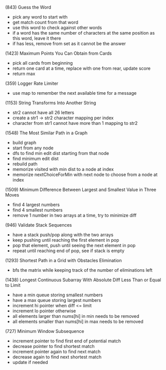 (843) Guess the Word
- pick any word to start with
- get match count from that word
- use this word to check against other words
- if a word has the same number of characters at the same position as this word, leave it there
- if has less, remove from set as it cannot be the answer

(1423) Maximum Points You Can Obtain from Cards
- pick all cards from beginning
- return one card at a time, replace with one from rear, update score
- return max

(359) Logger Rate Limiter
- use map to remember the next available time for a message

(1153) String Transforms Into Another String
- str2 cannot have all 26 letters
- create a str1 -> str2 character mapping per index
- character from str1 cannot have more than 1 mapping to str2

(1548) The Most Similar Path in a Graph
- build graph
- start from any node
- dfs to find min edit dist starting from that node
- find minimum edit dist
- rebuild path
- memorize visited with min dist to a node at index
- memorize nextChoiceForMin with next node to choose from a node at index

(1509) Minimum Difference Between Largest and Smallest Value in Three Moves
- find 4 largest numbers
- find 4 smallest numbers
- remove 1 number in two arrays at a time, try to minimize diff

(946) Validate Stack Sequences
- have a stack push/pop along with the two arrays
- keep pushing until reaching the first element in pop
- pop that element, push until seeing the next element in pop
- repeat until reaching end of pop, see if stack is empty

(1293) Shortest Path in a Grid with Obstacles Elimination
- bfs the matrix while keeping track of the number of eliminations left

(1438) Longest Continuous Subarray With Absolute Diff Less Than or Equal to Limit
- have a min queue storing smallest numbers
- have a max queue storing largest numbers
- increment hi pointer when diff <= limit
- increment lo pointer otherwise
- all elements larger than nums[hi] in min needs to be removed
- all elements smaller than nums[hi] in max needs to be removed

(727) Minimum Window Subsequence
- increment pointer to find first end of potential match
- decrease pointer to find shortest match
- increment pointer again to find next match
- decrease again to find next shortest match
- update if needed
